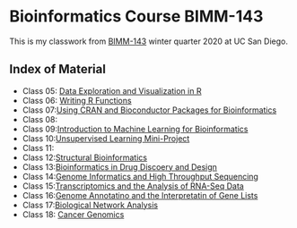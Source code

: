 # Bioinformatics Course BIMM-143


This is my classwork from [BIMM-143](https://bioboot.github.io/bimm143_W20/) winter quarter 2020 at UC San Diego.

## Index of Material
- Class 05: [Data Exploration and Visualization in R](https://github.com/caj019/bimm143/tree/master/class05) 
- Class 06: [Writing R Functions](https://github.com/caj019/bimm143/tree/master/class06)
- Class 07:[Using CRAN and Bioconductor Packages for Bioinformatics](https://github.com/caj019/bimm143/tree/master/class07)
- Class 08:
- Class 09:[Introduction to Machine Learning for Bioinformatics](https://github.com/caj019/bimm143/tree/master/class09)
- Class 10:[Unsupervised Learning Mini-Project](https://github.com/caj019/bimm143/tree/master/class10)
- Class 11:
- Class 12:[Structural Bioinformatics](https://github.com/caj019/bimm143/tree/master/class012)
- Class 13:[Bioinformatics in Drug Discoery and Design](https://github.com/caj019/bimm143/tree/master/class013)
- Class 14:[Genome Informatics and High Throughput Sequencing](https://github.com/caj019/bimm143/tree/master/class014)
- Class 15:[Transcriptomics and the Analysis of RNA-Seq Data](https://github.com/caj019/bimm143/tree/master/class015)
- Class 16:[Genome Annotatino and the Interpretatin of Gene Lists](https://github.com/caj019/bimm143/tree/master/class016)
- Class 17:[Biological Network Analysis](https://github.com/caj019/bimm143/tree/master/class017)
- Class 18: [Cancer Genomics](https://github.com/caj019/bimm143/tree/master/class018)
